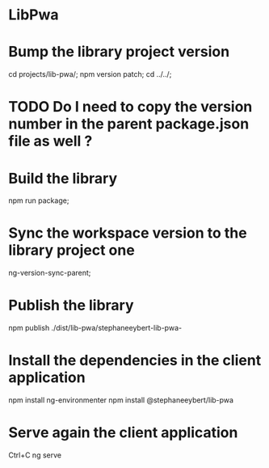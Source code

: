 # LibPwa

# Bump the library project version
cd projects/lib-pwa/;
npm version patch;
cd ../../;
# TODO Do I need to copy the version number in the parent package.json file as well ?

# Build the library
npm run package;

# Sync the workspace version to the library project one
ng-version-sync-parent;

# Publish the library
npm publish ./dist/lib-pwa/stephaneeybert-lib-pwa-

# Install the dependencies in the client application
npm install ng-environmenter
npm install @stephaneeybert/lib-pwa

# Serve again the client application
Ctrl+C
ng serve
